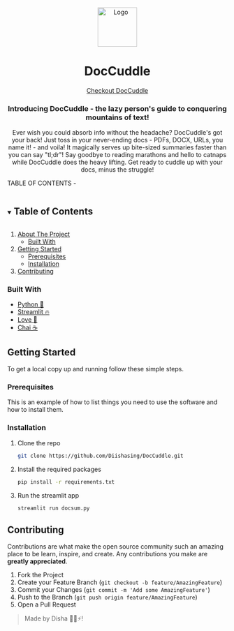 </span>


<br />
<p align="center">
  <a href="https://github.com/kanitmann/hackathon_readme_template">
    <img src="https://em-content.zobj.net/source/microsoft/379/robot_1f916.png" alt="Logo" width="90" height="90">
  </a> 

  <h1 align="center">DocCuddle</h1>
  <p align = "center"> <a href="https://chat-with-doccuddle.streamlit.app/">Checkout DocCuddle</a></p>
  <h3 align="center">Introducing DocCuddle - the lazy person's guide to conquering mountains of text!</h3>


  <p align="center">
    Ever wish you could absorb info without the headache? DocCuddle's got your back! Just toss in your never-ending docs - PDFs, DOCX, URLs, you name it! - and voila! It magically serves up bite-sized summaries faster than you can say "tl;dr"! Say goodbye to reading marathons and hello to catnaps while DocCuddle does the heavy lifting. Get ready to cuddle up with your docs, minus the struggle!
</p>

TABLE OF CONTENTS -
<details open="open">
  <summary><h2 style="display: inline-block">Table of Contents</h2></summary>
  <ol>
    <li>
      <a href="#about-the-project">About The Project</a>
      <ul>
        <li><a href="#built-with">Built With</a></li>
      </ul>
    </li>
    <li>
      <a href="#getting-started">Getting Started</a>
      <ul>
        <li><a href="#prerequisites">Prerequisites</a></li>
        <li><a href="#installation">Installation</a></li>
      </ul>
    </li>
    <li><a href="#contributing">Contributing</a></li>
  </ol>
</details>

<!-- ABOUT THE PROJECT 

## About The Project

[![Product Name Screen Shot][product-screenshot]](https://chat-with-doccuddle.streamlit.app/) -->

### Built With

- [Python 🐍](https://www.python.org/)
- [Streamlit 🔥](https://streamlit.io/)
- [Love 💝](https://en.wikipedia.org/wiki/Love)
- [Chai ☕](https://en.wikipedia.org/wiki/Masala_chai)


<!-- GETTING STARTED -->

## Getting Started

To get a local copy up and running follow these simple steps.

### Prerequisites

This is an example of how to list things you need to use the software and how to install them.

### Installation

1. Clone the repo
   ```sh
   git clone https://github.com/Diishasing/DocCuddle.git
   ```
2. Install the required packages
   ```sh
   pip install -r requirements.txt
   ```
2. Run the streamlit app
   ```sh
   streamlit run docsum.py
   ```
   
<!-- USAGE EXAMPLES

## Usage

Use this space to show useful examples of how a project can be used. Additional screenshots, code examples and demos work well in this space. You may also link to more resources.

_For more examples, please refer to the [Documentation](https://example.com)_ -->

<!-- ROADMAP -->

<!--## Roadmap

See the [open issues](https://github.com/kanitmann/hackathon_readme_template/issues) for a list of proposed features (and known issues).

 CONTRIBUTING -->

## Contributing

Contributions are what make the open source community such an amazing place to be learn, inspire, and create. Any contributions you make are **greatly appreciated**.

1. Fork the Project
2. Create your Feature Branch (`git checkout -b feature/AmazingFeature`)
3. Commit your Changes (`git commit -m 'Add some AmazingFeature'`)
4. Push to the Branch (`git push origin feature/AmazingFeature`)
5. Open a Pull Request

> Made by Disha 🙋‍♀️⚡!


<!-- MARKDOWN LINKS & IMAGES -->
<!-- https://www.markdownguide.org/basic-syntax/#reference-style-links -->

[product-screenshot]: (images/screenshot.png)
